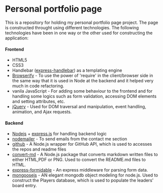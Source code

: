 # Personal portfolio page
This is a repository for holding my personal portfolio page project. The page is constructed throught using different technologies. 
The following technologies have been in one way or the other used for constructing the application:
#### Frontend 
  * HTML5
  * CSS3
  * Handlebar ([express-handlebar](https://github.com/ericf/express-handlebars)) as a templating engine
  * [Browserify](http://browserify.org/) - To use the power of 'require' in the client/browser side in the same way that it is used in Node at the backend and it helped very much in code refactoring.
  * vanila JavaScript - For adding some behaviour to the frontend and for handling some logics such as form validation, accessing DOM elements and setting attributes, etc.
  * [jQuery](https://jquery.com/) - Used for DOM traversal and manipulation, event handling, animation, and Ajax requests.
#### Backend
  * [Nodejs](https://nodejs.org/en/) + [express.js](https://expressjs.com/) for handling backend logic
  * [nodemailer](https://nodemailer.com/about/) - To send emails from the contact me section
  * [github](https://www.npmjs.com/package/github) - A Node.js wrapper for GitHub API, which is used to accesses the repos and readme files
  * [convert-md](https://www.npmjs.com/package/convert-md) - A Node.js package that converts markdown written files to either HTML,PDF or PNG. Used to convert the README.md files to HTML. 
  * [express-formidable](https://www.npmjs.com/package/express-formidable) - An express middleware for parsing form data.
  * [mongoosejs](http://mongoosejs.com/) - AN elegant mongodb object modeling for node.js. Used to construct the Players database, which is used to populate the leaders' board entry.

